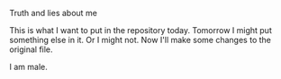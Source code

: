 Truth and lies about me

This is what I want to put in the repository today. Tomorrow I might put something else in it. Or I might not.
Now I'll make some changes to the original file.

I am male.
